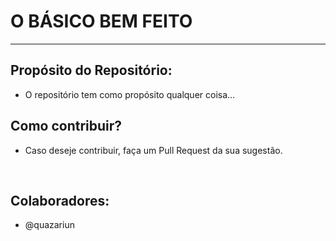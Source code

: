 # O BÁSICO BEM FEITO
---
## Propósito do Repositório:
-	O repositório tem como propósito qualquer coisa...


## Como contribuir?
- Caso deseje contribuir, faça um Pull Request da sua sugestão.
<br>

## Colaboradores:
- @quazariun
